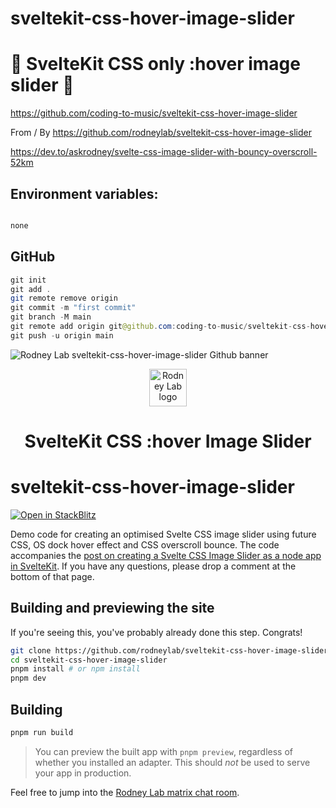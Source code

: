 # sveltekit-css-hover-image-slider

# 🚀 SvelteKit CSS only :hover image slider 🚀

https://github.com/coding-to-music/sveltekit-css-hover-image-slider

From / By https://github.com/rodneylab/sveltekit-css-hover-image-slider

https://dev.to/askrodney/svelte-css-image-slider-with-bouncy-overscroll-52km

## Environment variables:

```java

none

```

## GitHub

```java
git init
git add .
git remote remove origin
git commit -m "first commit"
git branch -M main
git remote add origin git@github.com:coding-to-music/sveltekit-css-hover-image-slider.git
git push -u origin main
```

<img src="./images/rodneylab-github-sveltekit-css-hover-image-slider.png" alt="Rodney Lab sveltekit-css-hover-image-slider Github banner">

<p align="center">
  <a aria-label="Open Rodney Lab site" href="https://rodneylab.com" rel="nofollow noopener noreferrer">
    <img alt="Rodney Lab logo" src="https://rodneylab.com/assets/icon.png" width="60" />
  </a>
</p>
<h1 align="center">
  SvelteKit CSS :hover Image Slider
</h1>

# sveltekit-css-hover-image-slider

[![Open in StackBlitz](https://developer.stackblitz.com/img/open_in_stackblitz.svg)](https://stackblitz.com/github/rodneylab/sveltekit-css-hover-image-slider)

Demo code for creating an optimised Svelte CSS image slider using future CSS, OS dock hover effect and CSS overscroll bounce. The code accompanies the <a aria-label="Open Rodney Lab blog post on creating a Svelte CSS Image Slider as a node app" href="https://rodneylab.com/svelte-css-image-slider/">post on creating a Svelte CSS Image Slider as a node app in SvelteKit</a>. If you have any questions, please drop a comment at the bottom of that page.

## Building and previewing the site

If you're seeing this, you've probably already done this step. Congrats!

```bash
git clone https://github.com/rodneylab/sveltekit-css-hover-image-slider.git
cd sveltekit-css-hover-image-slider
pnpm install # or npm install
pnpm dev
```

## Building

```bash
pnpm run build
```

> You can preview the built app with `pnpm preview`, regardless of whether you installed an adapter. This should _not_ be used to serve your app in production.

Feel free to jump into the [Rodney Lab matrix chat room](https://matrix.to/#/%23rodney:matrix.org).
